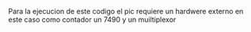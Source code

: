 Para la ejecucion de este codigo el pic requiere un hardwere externo en este caso como contador un 7490 y un muiltiplexor 
